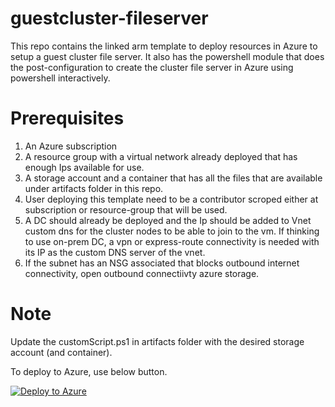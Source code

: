 # guestcluster-fileserver
This repo contains the linked arm template to deploy resources in Azure to setup a guest cluster file server. It also has the powershell module that does the post-configuration to create the cluster file server in Azure using powershell interactively.

# Prerequisites
1. An Azure subscription
2. A resource group with a virtual network already deployed that has enough Ips available for use.
3. A storage account and a container that has all the files that are available under artifacts folder in this repo.
4. User deploying this template need to be a contributor scroped either at subscription or resource-group that will be used.
5. A DC should already be deployed and the Ip should be added to Vnet custom dns for the cluster nodes to be able to join to the vm. If thinking to use on-prem DC, a vpn or express-route connectivity is needed with its IP as the custom DNS server of the vnet.
6. If the subnet has an NSG associated that blocks outbound internet connectivity, open outbound connectiivty azure storage.

# Note
Update the customScript.ps1 in artifacts folder with the desired storage account (and container).

To deploy to Azure, use below button.

[![Deploy to Azure](https://aka.ms/deploytoazurebutton)](https://portal.azure.com/#create/Microsoft.Template/uri/https%3A%2F%2Fraw.githubusercontent.com%2FMahindraManoj%2Fguestcluster-fileserver%2Fazuredeploy.json)
